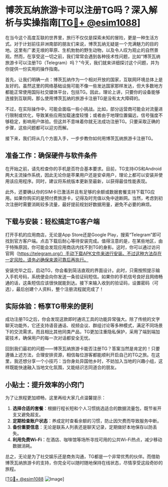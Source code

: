 # 博茨瓦纳旅游卡可以注册TG吗？深入解析与实操指南[[TG💪+ @esim1088](https://t.me/s/esim1088)]

在当今这个高度互联的世界里，旅行不仅仅是探索未知的冒险，更是一种生活方式。对于计划前往非洲南部的朋友们来说，博茨瓦纳无疑是一个充满魅力的目的地。这里有广袤无垠的草原、生机勃勃的野生动物，以及令人叹为观止的自然景观。然而，在享受这一切之前，我们常常会遇到各种技术性问题，比如“博茨瓦纳旅游卡可以注册TG（Telegram）吗？”今天，我们就来详细探讨这个问题，并为你提供一份实用的操作指南。

首先，让我们明确一点：博茨瓦纳作为一个相对开放的国家，互联网环境总体上是友好的。虽然这里的网络基础设施可能不像一些发达国家那样发达，但大多数地方都能正常使用国际社交媒体平台，包括TG。因此，理论上讲，只要你的设备能够连接到互联网，那么使用博茨瓦纳的旅游卡注册TG是没有太大障碍的。

不过，在实际操作中，可能会面临一些小挑战。比如，部分运营商可能会对流量进行限制或优化，导致某些应用加载速度较慢；或者由于地理位置偏远，信号强度不够稳定，影响用户体验。但这并不意味着你就无法成功注册TG。只要采取正确的步骤，这些问题都可以迎刃而解。

接下来，我们将从几个方面入手，一步步教你如何用博茨瓦纳旅游卡注册TG。

## 准备工作：确保硬件与软件条件

在开始之前，请先检查你的手机是否符合基本要求。目前，TG支持iOS和Android两大主流操作系统，因此无论你是苹果用户还是安卓用户，理论上都可以安装并使用该应用程序。同时，建议将系统版本更新至最新，以获得最佳性能表现。

此外，还要确认你的SIM卡已激活并且有足够的余额或数据套餐支持下载TG应用。如果你购买的是预付费旅游卡，记得及时充值以免中途断网。当然，考虑到初次注册时需要消耗较多流量，最好提前规划好数据用量，避免不必要的麻烦。

## 下载与安装：轻松搞定TG客户端

打开手机的应用商店，无论是App Store还是Google Play，搜索“Telegram”即可找到官方客户端。点击下载后耐心等待安装完成。值得注意的是，在某些地区，由于特殊原因，你可能会发现应用商店内找不到TG的身影。这时，你可以通过访问官网（https://telegram.org/）手动下载APK文件来进行安装。不过这种方法存在一定风险，请务必确保来源可靠后再执行。

安装完毕之后，启动TG，你会看到简洁直观的界面设计。此时，只需按照提示输入手机号码，系统便会向你发送一条验证码短信。如果你的手机信号良好且网络畅通的话，这条短信应该很快就能到达。接下来输入收到的验证码，设置密码（可选），最后创建个人资料，整个注册流程就完成了！

## 实际体验：畅享TG带来的便利

成功注册TG之后，你会发现这款即时通讯工具的功能异常强大。除了传统的文字聊天功能外，它还支持语音通话、视频会议、群组讨论等多种模式，满足不同场景下的交流需求。而且相比其他同类产品，TG更加注重隐私保护，采用了端到端加密技术，确保用户的每一次对话都安全无忧。

回到我们最初的问题——博茨瓦纳旅游卡能否注册TG？答案当然是肯定的！只要遵循上述方法，合理安排资源，相信每位游客都能顺利开启自己的TG之旅。在这里，我还想分享一个小技巧：当你身处异国他乡时，不妨加入当地的兴趣小组，这样既能快速融入当地文化氛围，又能结识志同道合的朋友。

## 小贴士：提升效率的小窍门

为了让旅程更加顺畅，这里再给大家几点温馨提示：

1. **选择合适的套餐**：根据行程长短和个人习惯挑选适合的数据流量包，既节省开支又避免超支。
2. **定期检查账户状态**：养成定时查看余额的习惯，防止因欠费而导致服务中断。
3. **备份重要信息**：无论是联系人列表还是聊天记录，定期做好本地保存以防丢失。
4. **利用免费Wi-Fi**：在酒店、咖啡馆等场所寻找可用的公共Wi-Fi热点，减少移动数据消耗。

总之，无论是为了社交娱乐还是商务沟通，TG都是一个非常优秀的伙伴。而借助博茨瓦纳旅游卡的支持，你完全可以随时随地保持在线状态，尽情享受这段奇妙的旅程。

[[TG💪+ @esim1088](https://t.me/s/esim1088) ![Image](https://i.postimg.cc/4NQfJmqS/Snipaste-2025-05-13-00-14-12.png)]